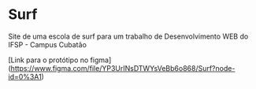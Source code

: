 # Surf


Site de uma escola de surf para um trabalho de Desenvolvimento WEB do IFSP - Campus Cubatão 


[Link para o protótipo no figma] (https://www.figma.com/file/YP3UrINsDTWYsVeBb6o868/Surf?node-id=0%3A1)